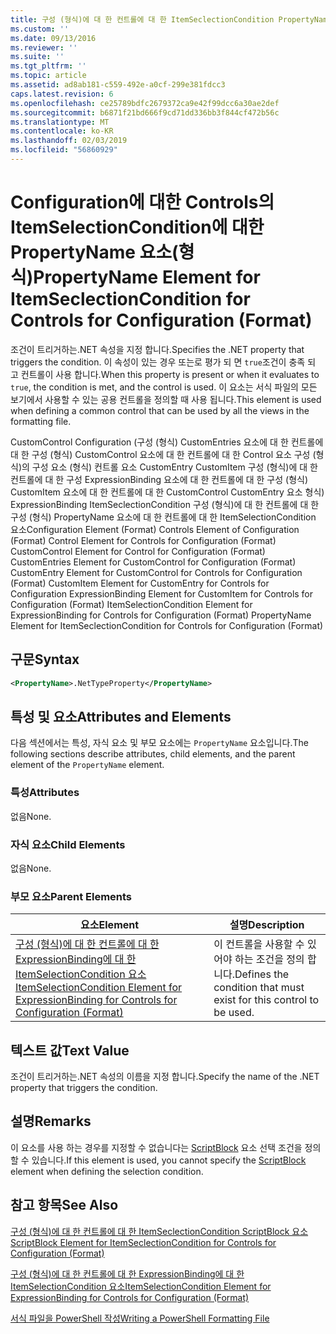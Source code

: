 ```yaml
---
title: 구성 (형식)에 대 한 컨트롤에 대 한 ItemSeclectionCondition PropertyName 요소 | Microsoft Docs
ms.custom: ''
ms.date: 09/13/2016
ms.reviewer: ''
ms.suite: ''
ms.tgt_pltfrm: ''
ms.topic: article
ms.assetid: ad8ab181-c559-492e-a0cf-299e381fdcc3
caps.latest.revision: 6
ms.openlocfilehash: ce25789bdfc2679372ca9e42f99dcc6a30ae2def
ms.sourcegitcommit: b6871f21bd666f9cd71dd336bb3f844cf472b56c
ms.translationtype: MT
ms.contentlocale: ko-KR
ms.lasthandoff: 02/03/2019
ms.locfileid: "56860929"
---
```

# <a name="propertyname-element-for-itemseclectioncondition-for-controls-for-configuration-format"></a><span data-ttu-id="d4fb0-102">Configuration에 대한 Controls의 ItemSelectionCondition에 대한 PropertyName 요소(형식)</span><span class="sxs-lookup"><span data-stu-id="d4fb0-102">PropertyName Element for ItemSeclectionCondition for Controls for Configuration (Format)</span></span>

<span data-ttu-id="d4fb0-103">조건이 트리거하는.NET 속성을 지정 합니다.</span><span class="sxs-lookup"><span data-stu-id="d4fb0-103">Specifies the .NET property that triggers the condition.</span></span> <span data-ttu-id="d4fb0-104">이 속성이 있는 경우 또는로 평가 되 면 `true`조건이 충족 되 고 컨트롤이 사용 합니다.</span><span class="sxs-lookup"><span data-stu-id="d4fb0-104">When this property is present or when it evaluates to `true`, the condition is met, and the control is used.</span></span> <span data-ttu-id="d4fb0-105">이 요소는 서식 파일의 모든 보기에서 사용할 수 있는 공용 컨트롤을 정의할 때 사용 됩니다.</span><span class="sxs-lookup"><span data-stu-id="d4fb0-105">This element is used when defining a common control that can be used by all the views in the formatting file.</span></span>

<span data-ttu-id="d4fb0-106">CustomControl Configuration (구성 (형식) CustomEntries 요소에 대 한 컨트롤에 대 한 구성 (형식) CustomControl 요소에 대 한 컨트롤에 대 한 Control 요소 구성 (형식)의 구성 요소 (형식) 컨트롤 요소 CustomEntry CustomItem 구성 (형식)에 대 한 컨트롤에 대 한 구성 ExpressionBinding 요소에 대 한 컨트롤에 대 한 구성 (형식) CustomItem 요소에 대 한 컨트롤에 대 한 CustomControl CustomEntry 요소 형식) ExpressionBinding ItemSeclectionCondition 구성 (형식)에 대 한 컨트롤에 대 한 구성 (형식) PropertyName 요소에 대 한 컨트롤에 대 한 ItemSelectionCondition 요소</span><span class="sxs-lookup"><span data-stu-id="d4fb0-106">Configuration Element (Format) Controls Element of Configuration (Format) Control Element for Controls for Configuration (Format) CustomControl Element for Control for Configuration (Format) CustomEntries Element for CustomControl for Configuration (Format) CustomEntry Element for CustomControl for Controls for Configuration (Format) CustomItem Element for CustomEntry for Controls for Configuration ExpressionBinding Element for CustomItem for Controls for Configuration (Format) ItemSelectionCondition Element for ExpressionBinding for Controls for Configuration (Format) PropertyName Element for ItemSeclectionCondition for Controls for Configuration (Format)</span></span>

## <a name="syntax"></a><span data-ttu-id="d4fb0-107">구문</span><span class="sxs-lookup"><span data-stu-id="d4fb0-107">Syntax</span></span>

```xml
<PropertyName>.NetTypeProperty</PropertyName>
```

## <a name="attributes-and-elements"></a><span data-ttu-id="d4fb0-108">특성 및 요소</span><span class="sxs-lookup"><span data-stu-id="d4fb0-108">Attributes and Elements</span></span>

<span data-ttu-id="d4fb0-109">다음 섹션에서는 특성, 자식 요소 및 부모 요소에는 `PropertyName` 요소입니다.</span><span class="sxs-lookup"><span data-stu-id="d4fb0-109">The following sections describe attributes, child elements, and the parent element of the `PropertyName` element.</span></span>

### <a name="attributes"></a><span data-ttu-id="d4fb0-110">특성</span><span class="sxs-lookup"><span data-stu-id="d4fb0-110">Attributes</span></span>

<span data-ttu-id="d4fb0-111">없음</span><span class="sxs-lookup"><span data-stu-id="d4fb0-111">None.</span></span>

### <a name="child-elements"></a><span data-ttu-id="d4fb0-112">자식 요소</span><span class="sxs-lookup"><span data-stu-id="d4fb0-112">Child Elements</span></span>

<span data-ttu-id="d4fb0-113">없음</span><span class="sxs-lookup"><span data-stu-id="d4fb0-113">None.</span></span>

### <a name="parent-elements"></a><span data-ttu-id="d4fb0-114">부모 요소</span><span class="sxs-lookup"><span data-stu-id="d4fb0-114">Parent Elements</span></span>

|<span data-ttu-id="d4fb0-115">요소</span><span class="sxs-lookup"><span data-stu-id="d4fb0-115">Element</span></span>|<span data-ttu-id="d4fb0-116">설명</span><span class="sxs-lookup"><span data-stu-id="d4fb0-116">Description</span></span>|
|-------------|-----------------|
|[<span data-ttu-id="d4fb0-117">구성 (형식)에 대 한 컨트롤에 대 한 ExpressionBinding에 대 한 ItemSelectionCondition 요소</span><span class="sxs-lookup"><span data-stu-id="d4fb0-117">ItemSelectionCondition Element for ExpressionBinding for Controls for Configuration (Format)</span></span>](./itemselectioncondition-element-for-expressionbinding-for-controls-for-configuration-format.md)|<span data-ttu-id="d4fb0-118">이 컨트롤을 사용할 수 있어야 하는 조건을 정의 합니다.</span><span class="sxs-lookup"><span data-stu-id="d4fb0-118">Defines the condition that must exist for this control to be used.</span></span>|

## <a name="text-value"></a><span data-ttu-id="d4fb0-119">텍스트 값</span><span class="sxs-lookup"><span data-stu-id="d4fb0-119">Text Value</span></span>

<span data-ttu-id="d4fb0-120">조건이 트리거하는.NET 속성의 이름을 지정 합니다.</span><span class="sxs-lookup"><span data-stu-id="d4fb0-120">Specify the name of the .NET property that triggers the condition.</span></span>

## <a name="remarks"></a><span data-ttu-id="d4fb0-121">설명</span><span class="sxs-lookup"><span data-stu-id="d4fb0-121">Remarks</span></span>

<span data-ttu-id="d4fb0-122">이 요소를 사용 하는 경우를 지정할 수 없습니다는 [ScriptBlock](./scriptblock-element-for-itemseclectioncondition-for-controls-for-configuration-format.md) 요소 선택 조건을 정의할 수 있습니다.</span><span class="sxs-lookup"><span data-stu-id="d4fb0-122">If this element is used, you cannot specify the [ScriptBlock](./scriptblock-element-for-itemseclectioncondition-for-controls-for-configuration-format.md) element when defining the selection condition.</span></span>

## <a name="see-also"></a><span data-ttu-id="d4fb0-123">참고 항목</span><span class="sxs-lookup"><span data-stu-id="d4fb0-123">See Also</span></span>

[<span data-ttu-id="d4fb0-124">구성 (형식)에 대 한 컨트롤에 대 한 ItemSeclectionCondition ScriptBlock 요소</span><span class="sxs-lookup"><span data-stu-id="d4fb0-124">ScriptBlock Element for ItemSeclectionCondition for Controls for Configuration (Format)</span></span>](./scriptblock-element-for-itemseclectioncondition-for-controls-for-configuration-format.md)

[<span data-ttu-id="d4fb0-125">구성 (형식)에 대 한 컨트롤에 대 한 ExpressionBinding에 대 한 ItemSelectionCondition 요소</span><span class="sxs-lookup"><span data-stu-id="d4fb0-125">ItemSelectionCondition Element for ExpressionBinding for Controls for Configuration (Format)</span></span>](./itemselectioncondition-element-for-expressionbinding-for-controls-for-configuration-format.md)

[<span data-ttu-id="d4fb0-126">서식 파일을 PowerShell 작성</span><span class="sxs-lookup"><span data-stu-id="d4fb0-126">Writing a PowerShell Formatting File</span></span>](./writing-a-powershell-formatting-file.md)
